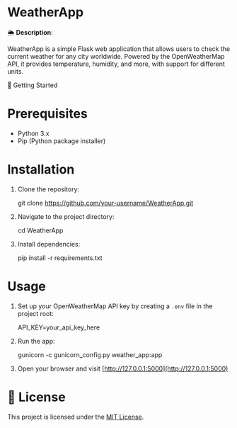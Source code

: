 # WeatherApp

🌦️ **Description**:

WeatherApp is a simple Flask web application that allows users to check the current weather for any city worldwide. Powered by the OpenWeatherMap API, it provides temperature, humidity, and more, with support for different units.

🚀 Getting Started

# Prerequisites

- Python 3.x
- Pip (Python package installer)

# Installation

1. Clone the repository:
   
    git clone https://github.com/your-username/WeatherApp.git

3. Navigate to the project directory:

    cd WeatherApp

4. Install dependencies:

    pip install -r requirements.txt

# Usage

1. Set up your OpenWeatherMap API key by creating a `.env` file in the project root:

    API_KEY=your_api_key_here

2. Run the app:

    gunicorn -c gunicorn_config.py weather_app:app

3. Open your browser and visit [http://127.0.0.1:5000](http://127.0.0.1:5000)

# 📝 License

This project is licensed under the [MIT License](LICENSE).
